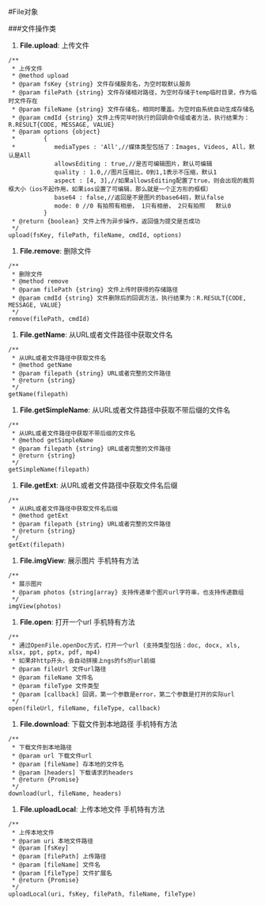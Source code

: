#File对象 

###文件操作类

1. <span id="File.upload">**File.upload**</span>: 上传文件
```
/**
 * 上传文件
 * @method upload
 * @param fsKey {string} 文件存储服务名，为空时取默认服务
 * @param filePath {string} 文件存储相对路径，为空时存储于temp临时目录，作为临时文件存在
 * @param fileName {string} 文件存储名，相同时覆盖。为空时由系统自动生成存储名
 * @param cmdId {string} 文件上传完毕时执行的回调命令组或者方法，执行结果为：R.RESULT{CODE, MESSAGE, VALUE}
 * @param options {object}
 *        {
 *           mediaTypes : 'All',//媒体类型包括了：Images, Videos, All，默认是All
             allowsEditing : true,//是否可编辑图片，默认可编辑
             quality : 1.0,//图片压缩比，0到1,1表示不压缩，默认1
             aspect : [4, 3],//如果allowsEditing配置了true，则会出现的裁剪框大小（ios不起作用，如果ios设置了可编辑，那么就是一个正方形的框框）
             base64 : false,//返回是不是图片的base64码，默认false
             mode: 0 //0 有拍照有相册， 1只有相册， 2只有拍照   默认0
          }
 * @return {boolean} 文件上传为异步操作，返回值为提交是否成功
 */
upload(fsKey, filePath, fileName, cmdId, options)
```

1. <span id="File.remove">**File.remove**</span>: 删除文件
```
/**
 * 删除文件
 * @method remove
 * @param filePath {string} 文件上传时获得的存储路径
 * @param cmdId {string} 文件删除后的回调方法，执行结果为：R.RESULT{CODE, MESSAGE, VALUE}
 */
remove(filePath, cmdId)
```

1. <span id="File.getName">**File.getName**</span>: 从URL或者文件路径中获取文件名
```
/**
 * 从URL或者文件路径中获取文件名
 * @method getName
 * @param filepath {string} URL或者完整的文件路径
 * @return {string}
 */
getName(filepath)
```

1. <span id="File.getSimpleName">**File.getSimpleName**</span>: 从URL或者文件路径中获取不带后缀的文件名
```
/**
 * 从URL或者文件路径中获取不带后缀的文件名
 * @method getSimpleName
 * @param filepath {string} URL或者完整的文件路径
 * @return {string}
 */
getSimpleName(filepath)
```

1. <span id="File.getExt">**File.getExt**</span>: 从URL或者文件路径中获取文件名后缀
```
/**
 * 从URL或者文件路径中获取文件名后缀
 * @method getExt
 * @param filepath {string} URL或者完整的文件路径
 * @return {string}
 */
getExt(filepath)
```

1. <span id="File.imgView">**File.imgView**</span>: 展示图片
手机特有方法
```
/**
 * 展示图片
 * @param photos {string|array} 支持传递单个图片url字符串，也支持传递数组
 */
imgView(photos)
```

1. <span id="File.open">**File.open**</span>: 打开一个url
手机特有方法
```
/**
 * 通过OpenFile.openDoc方式，打开一个url (支持类型包括：doc, docx, xls, xlsx, ppt, pptx, pdf, mp4)
 * 如果非http开头，会自动拼接上ngs的fs的url前缀
 * @param fileUrl 文件url路径
 * @param fileName 文件名
 * @param fileType 文件类型
 * @param [callback] 回调，第一个参数是error，第二个参数是打开的实际url
 */
open(fileUrl, fileName, fileType, callback)
```

1. <span id="File.download">**File.download**</span>: 下载文件到本地路径
手机特有方法
```
/**
 * 下载文件到本地路径
 * @param url 下载文件url
 * @param [fileName] 存本地的文件名
 * @param [headers] 下载请求的headers
 * @return {Promise}
 */
download(url, fileName, headers)
```

1. <span id="File.uploadLocal">**File.uploadLocal**</span>: 上传本地文件
手机特有方法
```
/**
 * 上传本地文件
 * @param uri 本地文件路径
 * @param [fsKey]
 * @param [filePath] 上传路径
 * @param [fileName] 文件名
 * @param [fileType] 文件扩展名
 * @return {Promise}
 */
uploadLocal(uri, fsKey, filePath, fileName, fileType)
```